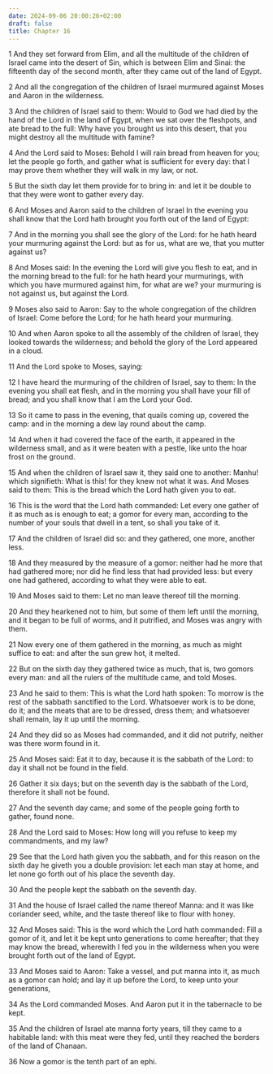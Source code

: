 ```yaml
---
date: 2024-09-06 20:00:26+02:00
draft: false
title: Chapter 16
---
```




1 And they set forward from Elim, and all the multitude of the children of Israel came into the desert of Sin, which is between Elim and Sinai: the fifteenth day of the second month, after they came out of the land of Egypt.

2 And all the congregation of the children of Israel murmured against Moses and Aaron in the wilderness.

3 And the children of Israel said to them: Would to God we had died by the hand of the Lord in the land of Egypt, when we sat over the fleshpots, and ate bread to the full: Why have you brought us into this desert, that you might destroy all the multitude with famine?

4 And the Lord said to Moses: Behold I will rain bread from heaven for you; let the people go forth, and gather what is sufficient for every day: that I may prove them whether they will walk in my law, or not.

5 But the sixth day let them provide for to bring in: and let it be double to that they were wont to gather every day.

6 And Moses and Aaron said to the children of Israel In the evening you shall know that the Lord hath brought you forth out of the land of Egypt:

7 And in the morning you shall see the glory of the Lord: for he hath heard your murmuring against the Lord: but as for us, what are we, that you mutter against us?

8 And Moses said: In the evening the Lord will give you flesh to eat, and in the morning bread to the full: for he hath heard your murmurings, with which you have murmured against him, for what are we? your murmuring is not against us, but against the Lord.

9 Moses also said to Aaron: Say to the whole congregation of the children of Israel: Come before the Lord; for he hath heard your murmuring.

10 And when Aaron spoke to all the assembly of the children of Israel, they looked towards the wilderness; and behold the glory of the Lord appeared in a cloud.

11 And the Lord spoke to Moses, saying:

12 I have heard the murmuring of the children of Israel, say to them: In the evening you shall eat flesh, and in the morning you shall have your fill of bread; and you shall know that I am the Lord your God.

13 So it came to pass in the evening, that quails coming up, covered the camp: and in the morning a dew lay round about the camp.

14 And when it had covered the face of the earth, it appeared in the wilderness small, and as it were beaten with a pestle, like unto the hoar frost on the ground.

15 And when the children of Israel saw it, they said one to another: Manhu! which signifieth: What is this! for they knew not what it was. And Moses said to them: This is the bread which the Lord hath given you to eat.

16 This is the word that the Lord hath commanded: Let every one gather of it as much as is enough to eat; a gomor for every man, according to the number of your souls that dwell in a tent, so shall you take of it.

17 And the children of Israel did so: and they gathered, one more, another less.

18 And they measured by the measure of a gomor: neither had he more that had gathered more; nor did he find less that had provided less: but every one had gathered, according to what they were able to eat.

19 And Moses said to them: Let no man leave thereof till the morning.

20 And they hearkened not to him, but some of them left until the morning, and it began to be full of worms, and it putrified, and Moses was angry with them.

21 Now every one of them gathered in the morning, as much as might suffice to eat: and after the sun grew hot, it melted.

22 But on the sixth day they gathered twice as much, that is, two gomors every man: and all the rulers of the multitude came, and told Moses.

23 And he said to them: This is what the Lord hath spoken: To morrow is the rest of the sabbath sanctified to the Lord. Whatsoever work is to be done, do it; and the meats that are to be dressed, dress them; and whatsoever shall remain, lay it up until the morning.

24 And they did so as Moses had commanded, and it did not putrify, neither was there worm found in it.

25 And Moses said: Eat it to day, because it is the sabbath of the Lord: to day it shall not be found in the field.

26 Gather it six days; but on the seventh day is the sabbath of the Lord, therefore it shall not be found.

27 And the seventh day came; and some of the people going forth to gather, found none.

28 And the Lord said to Moses: How long will you refuse to keep my commandments, and my law?

29 See that the Lord hath given you the sabbath, and for this reason on the sixth day he giveth you a double provision: let each man stay at home, and let none go forth out of his place the seventh day.

30 And the people kept the sabbath on the seventh day.

31 And the house of Israel called the name thereof Manna: and it was like coriander seed, white, and the taste thereof like to flour with honey.

32 And Moses said: This is the word which the Lord hath commanded: Fill a gomor of it, and let it be kept unto generations to come hereafter; that they may know the bread, wherewith I fed you in the wilderness when you were brought forth out of the land of Egypt.

33 And Moses said to Aaron: Take a vessel, and put manna into it, as much as a gomor can hold; and lay it up before the Lord, to keep unto your generations,

34 As the Lord commanded Moses. And Aaron put it in the tabernacle to be kept.

35 And the children of Israel ate manna forty years, till they came to a habitable land: with this meat were they fed, until they reached the borders of the land of Chanaan.

36 Now a gomor is the tenth part of an ephi.


